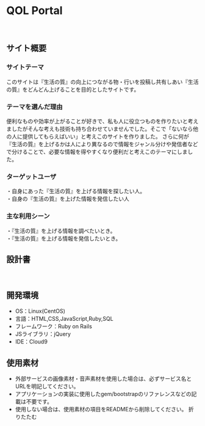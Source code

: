 # QOL Portal
​
## サイト概要
### サイトテーマ
このサイトは『生活の質』の向上につながる物・行いを投稿し共有しあい『生活の質』をどんどん上げることを目的としたサイトです。
​
### テーマを選んだ理由
便利なものや効率が上がることが好きで、私も人に役立つものを作りたいと考えましたがそんな考えも技術も持ち合わせていませんでした。そこで「ないなら他の人に提供してもらえばいい」と考えこのサイトを作りました。
さらに何が『生活の質』を上げるかは人により異なるので情報をジャンル分けや発信者などで分けることで、必要な情報を得やすくなり便利だと考えこのテーマにしました。


### ターゲットユーザ
・自身にあった『生活の質』を上げる情報を探したい人。  
・自身の『生活の質』を上げた情報を発信したい人
​
### 主な利用シーン
・『生活の質』を上げる情報を調べたいとき。  
・『生活の質』を上げる情報を発信したいとき。
​
## 設計書

​
## 開発環境
- OS：Linux(CentOS)
- 言語：HTML,CSS,JavaScript,Ruby,SQL
- フレームワーク：Ruby on Rails
- JSライブラリ：jQuery
- IDE：Cloud9
​
## 使用素材
- 外部サービスの画像素材・音声素材を使用した場合は、必ずサービス名とURLを明記してください。
- アプリケーションの実装に使用したgem/bootstrapのリファレンスなどの記載は不要です。
- 使用しない場合は、使用素材の項目をREADMEから削除してください。
折りたたむ